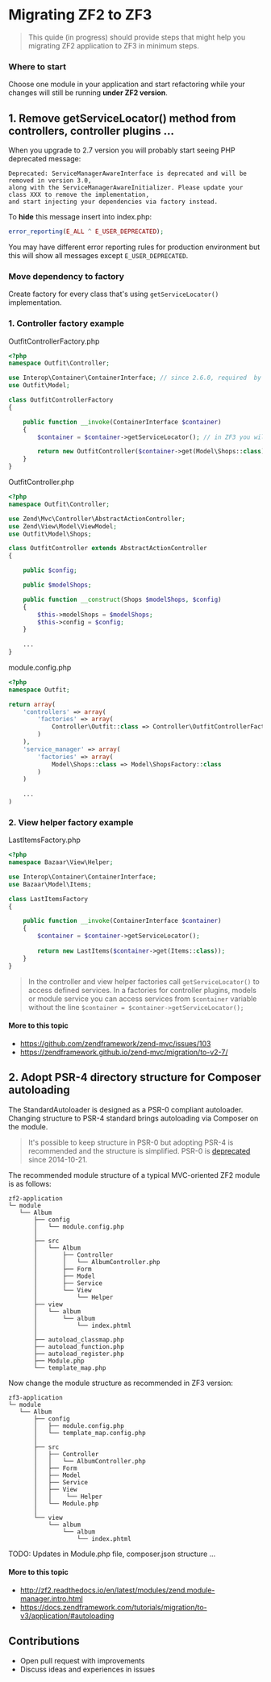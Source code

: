# Migrating ZF2 to ZF3

> This quide (in progress) should provide steps that might help you migrating ZF2 
application to ZF3 in minimum steps.


### Where to start

Choose one module in your application and start refactoring while your 
changes will still be running **under ZF2 version**. 

## 1. Remove getServiceLocator() method from controllers, controller plugins ...

When you upgrade to 2.7 version you will probably start seeing PHP deprecated message: 

```
Deprecated: ServiceManagerAwareInterface is deprecated and will be removed in version 3.0, 
along with the ServiceManagerAwareInitializer. Please update your class XXX to remove the implementation, 
and start injecting your dependencies via factory instead.
```

To **hide** this message insert into index.php: 

```php 
error_reporting(E_ALL ^ E_USER_DEPRECATED);
```

You may have different error reporting rules for production environment but 
this will show all messages except `E_USER_DEPRECATED`. 

### Move dependency to factory
Create factory for every class that's using `getServiceLocator()` implementation.

### 1. Controller factory example

OutfitControllerFactory.php

```php
<?php
namespace Outfit\Controller;

use Interop\Container\ContainerInterface; // since 2.6.0, required  by zendframework/zend-servicemanager
use Outfit\Model;

class OutfitControllerFactory
{

    public function __invoke(ContainerInterface $container)
    {
        $container = $container->getServiceLocator(); // in ZF3 you will delete this line

        return new OutfitController($container->get(Model\Shops::class), $container->get('config'));
    }
}
```

OutfitController.php

```php
<?php
namespace Outfit\Controller;

use Zend\Mvc\Controller\AbstractActionController;
use Zend\View\Model\ViewModel;
use Outfit\Model\Shops;

class OutfitController extends AbstractActionController
{

    public $config;

    public $modelShops;

    public function __construct(Shops $modelShops, $config)
    {
        $this->modelShops = $modelShops;
        $this->config = $config;
    }
    
    ...
}    
```

module.config.php

```php
<?php
namespace Outfit;

return array(
    'controllers' => array(
        'factories' => array(
            Controller\Outfit::class => Controller\OutfitControllerFactory::class
        )
    ),
    'service_manager' => array(
        'factories' => array(
            Model\Shops::class => Model\ShopsFactory::class
        )
    )
    
    ...
)    
```

### 2. View helper factory example

LastItemsFactory.php

```php
<?php
namespace Bazaar\View\Helper;

use Interop\Container\ContainerInterface;
use Bazaar\Model\Items;

class LastItemsFactory
{

    public function __invoke(ContainerInterface $container)
    {
        $container = $container->getServiceLocator();
        
        return new LastItems($container->get(Items::class));
    }
}
```

> In the controller and view helper factories call `getServiceLocator()` to access defined services. 
In a factories for controller plugins, models or module service you can access services from 
`$container` variable without the line `$container = $container->getServiceLocator();`

#### More to this topic

* https://github.com/zendframework/zend-mvc/issues/103 
* https://zendframework.github.io/zend-mvc/migration/to-v2-7/



## 2. Adopt PSR-4 directory structure for Composer autoloading

The StandardAutoloader is designed as a PSR-0 compliant autoloader. Changing structure to PSR-4 
standard brings autoloading via Composer on the module.
 
> It's possible to keep structure in PSR-0 but adopting PSR-4 is recommended and the structure is simplified. 
PSR-0 is [deprecated](http://www.php-fig.org/psr/psr-0/) since 2014-10-21. 

The recommended module structure of a typical MVC-oriented ZF2 module is as follows:

```
zf2-application
└─ module
   └── Album
       ├── config
       │   └── module.config.php
       │
       ├── src
       │   └── Album
       │       ├── Controller
       │       │   └── AlbumController.php
       │       ├── Form
       │       ├── Model
       │       ├── Service
       │       └── View
       │           └── Helper
       ├── view
       │   └── album
       │       └── album
       │           └── index.phtml
       │
       ├── autoload_classmap.php
       ├── autoload_function.php 
       ├── autoload_register.php 
       ├── Module.php 
       └── template_map.php
```

Now change the module structure as recommended in ZF3 version:

```
zf3-application
└─ module
   └── Album
       ├── config
       │   ├── module.config.php
       │   └── template_map.config.php
       │
       ├── src
       │   ├── Controller
       │   │   └── AlbumController.php
       │   ├── Form
       │   ├── Model
       │   ├── Service
       │   ├── View
       │   │    └── Helper
       │   └── Module.php 
       │    
       └── view
           └── album
               └── album
                   └── index.phtml
```

TODO: Updates in Module.php file, composer.json structure ...

#### More to this topic

* http://zf2.readthedocs.io/en/latest/modules/zend.module-manager.intro.html
* https://docs.zendframework.com/tutorials/migration/to-v3/application/#autoloading


## Contributions

* Open pull request with improvements
* Discuss ideas and experiences in issues
